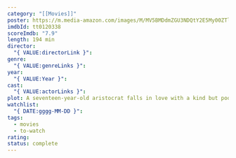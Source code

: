 ```yaml
---
category: "[[Movies]]"
poster: https://m.media-amazon.com/images/M/MV5BMDdmZGU3NDQtY2E5My00ZTliLWIzOTUtMTY4ZGI1YjdiNjk3XkEyXkFqcGdeQXVyNTA4NzY1MzY@._V1_SX300.jpg
imdbId: tt0120338
scoreImdb: "7.9"
length: 194 min
director:
  "{ VALUE:directorLink }": 
genre:
  "{ VALUE:genreLinks }": 
year:
  "{ VALUE:Year }": 
cast:
  "{ VALUE:actorLinks }": 
plot: A seventeen-year-old aristocrat falls in love with a kind but poor artist aboard the luxurious, ill-fated R.M.S. Titanic.
watchlist:
  "{ DATE:gggg-MM-DD }": 
tags:
  - movies
  - to-watch
rating: 
status: complete
---
```

